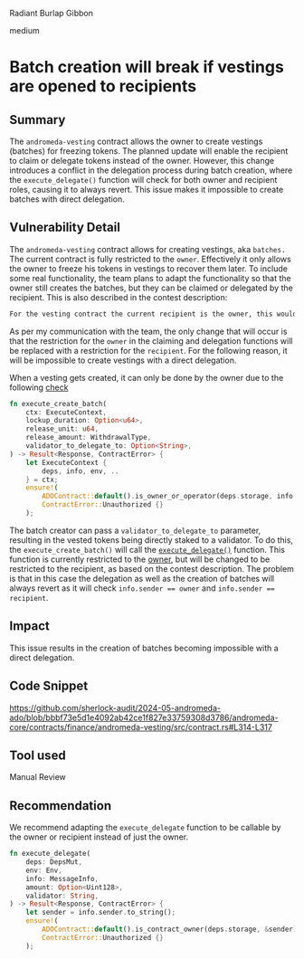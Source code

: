 Radiant Burlap Gibbon

medium

# Batch creation will break if vestings are opened to recipients

## Summary

The `andromeda-vesting` contract allows the owner to create vestings (batches) for freezing tokens. The planned update will enable the recipient to claim or delegate tokens instead of the owner. However, this change introduces a conflict in the delegation process during batch creation, where the `execute_delegate()` function will check for both owner and recipient roles, causing it to always revert. This issue makes it impossible to create batches with direct delegation.

## Vulnerability Detail

The `andromeda-vesting` contract allows for creating vestings, aka `batches.` The current contract is fully restricted to the `owner`. Effectively it only allows the owner to freeze his tokens in vestings to recover them later. To include some real functionality, the team plans to adapt the functionality so that the owner still creates the batches, but they can be claimed or delegated by the recipient. This is also described in the contest description:

```txt
For the vesting contract the current recipient is the owner, this would be quite likely to be changed to be a recipient address and the delegation methods would be restricted to the recipient rather than the owner.
```

As per my communication with the team, the only change that will occur is that the restriction for the `owner` in the claiming and delegation functions will be replaced with a restriction for the `recipient`. For the following reason, it will be impossible to create vestings with a direct delegation. 

When a vesting gets created, it can only be done by the owner due to the following [check](https://github.com/sherlock-audit/2024-05-andromeda-ado/blob/bbbf73e5d1e4092ab42ce1f827e33759308d3786/andromeda-core/contracts/finance/andromeda-vesting/src/contract.rs#L126-L129) 

```rust
fn execute_create_batch(
    ctx: ExecuteContext,
    lockup_duration: Option<u64>,
    release_unit: u64,
    release_amount: WithdrawalType,
    validator_to_delegate_to: Option<String>,
) -> Result<Response, ContractError> {
    let ExecuteContext {
        deps, info, env, ..
    } = ctx;
    ensure!(
        ADOContract::default().is_owner_or_operator(deps.storage, info.sender.as_str())?,
        ContractError::Unauthorized {}
    );
```

The batch creator can pass a `validator_to_delegate_to` parameter, resulting in the vested tokens being directly staked to a validator. To do this, the `execute_create_batch()` will call the [`execute_delegate()`](https://github.com/sherlock-audit/2024-05-andromeda-ado/blob/bbbf73e5d1e4092ab42ce1f827e33759308d3786/andromeda-core/contracts/finance/andromeda-vesting/src/contract.rs#L188-L194) function.  This function is currently restricted to the [owner](https://github.com/sherlock-audit/2024-05-andromeda-ado/blob/bbbf73e5d1e4092ab42ce1f827e33759308d3786/andromeda-core/contracts/finance/andromeda-vesting/src/contract.rs#L314-L317), but will be changed to be restricted to the recipient, as based on the contest description. The problem is that in this case the delegation as well as the creation of batches will always revert as it will check `info.sender == owner` and `info.sender == recipient`.

## Impact

This issue results in the creation of batches becoming impossible with a direct delegation. 
## Code Snippet

https://github.com/sherlock-audit/2024-05-andromeda-ado/blob/bbbf73e5d1e4092ab42ce1f827e33759308d3786/andromeda-core/contracts/finance/andromeda-vesting/src/contract.rs#L314-L317
## Tool used

Manual Review

## Recommendation

We recommend adapting the `execute_delegate` function to be callable by the owner or recipient instead of just the owner.

```rust
fn execute_delegate(
    deps: DepsMut,
    env: Env,
    info: MessageInfo,
    amount: Option<Uint128>,
    validator: String,
) -> Result<Response, ContractError> {
    let sender = info.sender.to_string();
    ensure!(
        ADOContract::default().is_contract_owner(deps.storage, &sender)? || sender ==  recipient,
        ContractError::Unauthorized {}
    );
```